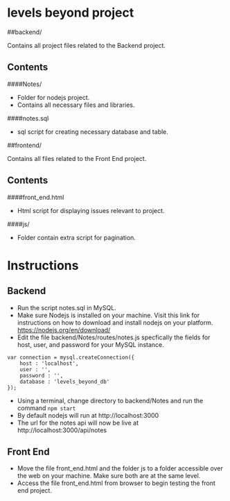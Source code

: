 levels beyond project
=====================


##backend/


Contains all project files related to the Backend project.

Contents
--------

####Notes/

* Folder for nodejs project.
* Contains all necessary files and libraries.

####notes.sql

* sql script for creating necessary database and table.



##frontend/

Contains all files related to the Front End project.

Contents
--------

####front_end.html

* Html script for displaying issues relevant to project.

####js/

* Folder contain extra script for pagination.



Instructions
============

Backend
-------

* Run the script notes.sql in MySQL.
* Make sure Nodejs is installed on your machine. Visit this link for instructions on how to download and install nodejs on your platform. https://nodejs.org/en/download/
* Edit the file backend/Notes/routes/notes.js specfically the fields for host, user, and password for your MySQL instance.
~~~~
var connection = mysql.createConnection({
    host : 'localhost',
    user : '',
    password : '',
    database : 'levels_beyond_db'
});
~~~~
* Using a terminal, change directory to backend/Notes and run the command `npm start`
* By default nodejs will run at http://localhost:3000
* The url for the notes api will now be live at http://localhost:3000/api/notes


Front End
---------

* Move the file front_end.html and the folder js to a folder accessible over the web on your machine. Make sure both are at the same level.
* Access the file front_end.html from browser to begin testing the front end project.

